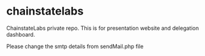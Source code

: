 # chainstatelabs
ChainstateLabs private repo. 
This is for presentation website and delegation dashboard.

Please change the smtp details from sendMail.php file


